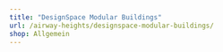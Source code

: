 ```yaml
---
title: "DesignSpace Modular Buildings"
url: /airway-heights/designspace-modular-buildings/
shop: Allgemein
---
```

